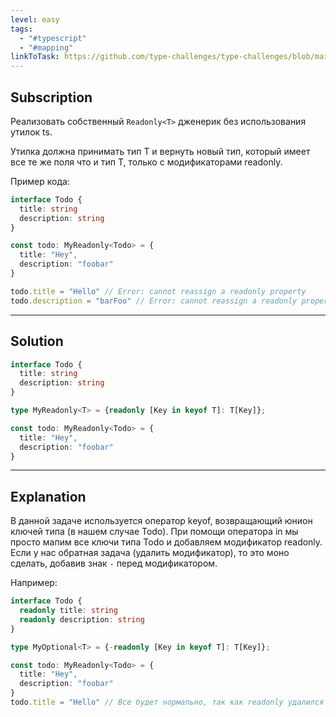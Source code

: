 ```yaml
---
level: easy
tags:
  - "#typescript"
  - "#mapping"
linkToTask: https://github.com/type-challenges/type-challenges/blob/main/questions/00007-easy-readonly/README.md
---
```

## Subscription

Реализовать собственный `Readonly<T>` дженерик без использования утилок ts.

Утилка должна принимать тип T и вернуть новый тип, который имеет все те же поля что и тип T, только с модификаторами readonly.

Пример кода:

```typescript
interface Todo {
  title: string
  description: string
}

const todo: MyReadonly<Todo> = {
  title: "Hey",
  description: "foobar"
}

todo.title = "Hello" // Error: cannot reassign a readonly property
todo.description = "barFoo" // Error: cannot reassign a readonly property
```

---
## Solution

```typescript
interface Todo {
  title: string
  description: string
}

type MyReadonly<T> = {readonly [Key in keyof T]: T[Key]};

const todo: MyReadonly<Todo> = {
  title: "Hey",
  description: "foobar"
}
```

---
## Explanation

В данной задаче используется оператор keyof, возвращающий юнион ключей типа (в нашем случае Todo). При помощи оператора in мы просто мапим все ключи типа Todo и добавляем модификатор readonly. Если у нас обратная задача (удалить модификатор), то это моно сделать, добавив знак `-` перед модификатором.

Например:
```typescript
interface Todo {
  readonly title: string
  readonly description: string
}

type MyOptional<T> = {-readonly [Key in keyof T]: T[Key]};

const todo: MyReadonly<Todo> = {
  title: "Hey",
  description: "foobar"
}
todo.title = "Hello" // Все будет нормально, так как readonly удалился
```